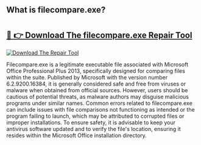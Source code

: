 ## What is filecompare.exe? 

# <h2><a href="https://exedetect.com/download.php?filecompare.exe">🔗 👉 Download The filecompare.exe Repair Tool</a></h2>

[![Download The Repair Tool](https://exedetect.com/download-button.jpg)](https://exedetect.com/download.php?filecompare.exe)

Filecompare.exe is a legitimate executable file associated with Microsoft Office Professional Plus 2013, specifically designed for comparing files within the suite. Published by Microsoft with the version number 6.2.9200.16384, it is generally considered safe and free from viruses or malware when obtained from official sources. However, users should be cautious of potential threats, as malware authors may disguise malicious programs under similar names. Common errors related to filecompare.exe can include issues with file comparisons not functioning as intended or the program failing to launch, which may be attributed to corrupted files or improper installations. To ensure safety, it is advisable to keep your antivirus software updated and to verify the file's location, ensuring it resides within the Microsoft Office installation directory.